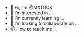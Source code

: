 - 👋 Hi, I’m @MXTOCK
- 👀 I’m interested in ...
- 🌱 I’m currently learning ...
- 💞️ I’m looking to collaborate on ...
- 📫 How to reach me ...

<!---
MXTOCK/MXTOCK is a ✨ special ✨ repository because its `README.md` (this file) appears on your GitHub profile.
You can click the Preview link to take a look at your changes.
--->
